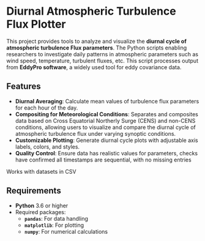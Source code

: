 # Diurnal Atmospheric Turbulence Flux Plotter

This project provides tools to analyze and visualize the **diurnal cycle of atmospheric turbulence Flux parameters**. The Python scripts enabling researchers to investigate daily patterns in atmospheric parameters such as wind speed, temperature, turbulent fluxes, etc. This script processes output from **EddyPro software**, a widely used tool for eddy covariance data.

## Features

- **Diurnal Averaging**: Calculate mean values of turbulence flux parameters for each hour of the day.
- **Compositing for Meteorological Conditions**: Separates and composites data based on Cross Equatorial Northerly Surge (CENS) and non-CENS conditions, allowing users to visualize and compare the diurnal cycle 
  of atmospheric turbulence flux under varying synoptic conditions.
- **Customizable Plotting**: Generate diurnal cycle plots with adjustable axis labels, colors, and styles.
- **Quality Control**: Ensure data has realistic values for parameters, checks have confirmed all timestamps are sequential, with no missing entries

Works with datasets in CSV

## Requirements

- **Python** 3.6 or higher
- Required packages:
  - **`pandas`**: For data handling
  - **`matplotlib`**: For plotting
  - **`numpy`**: For numerical calculations



